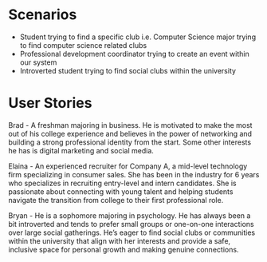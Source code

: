 # Scenarios 
* Student trying to find a specific club i.e. Computer Science major trying to find computer science related clubs
* Professional development coordinator trying to create an event within our system 
* Introverted student trying to find social clubs within the university

# User Stories
Brad - A freshman majoring in business. He is motivated to make the most out of his college experience and believes in the power of networking and building a strong professional identity from the start. Some other interests he has is digital marketing and social media. 

Elaina - An experienced recruiter for Company A, a mid-level technology firm specializing in consumer sales. She has been in the industry for 6 years who specializes in recruiting entry-level and intern candidates. She is passionate about connecting with young talent and helping students navigate the transition from college to their first professional role. 

Bryan - He is a sophomore majoring in psychology. He has always been a bit introverted and tends to prefer small groups or one-on-one interactions over large social gatherings. He’s eager to find social clubs or communities within the university that align with her interests and provide a safe, inclusive space for personal growth and making genuine connections.

